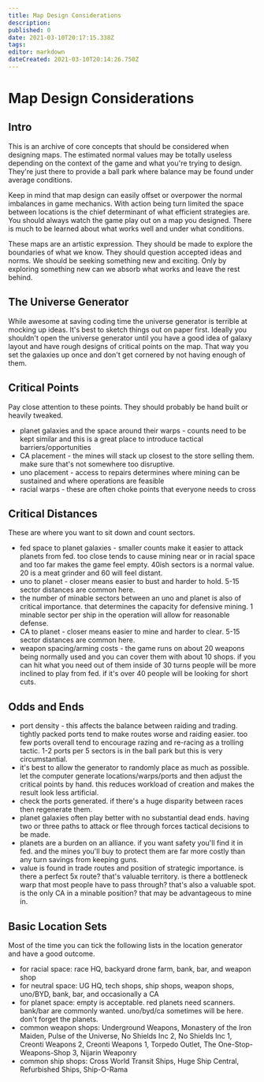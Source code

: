 ```yaml
---
title: Map Design Considerations
description: 
published: 0
date: 2021-03-10T20:17:15.338Z
tags: 
editor: markdown
dateCreated: 2021-03-10T20:14:26.750Z
---
```


# Map Design Considerations
## Intro
This is an archive of core concepts that should be considered when designing maps.  The estimated normal values may be totally useless depending on the context of the game and what you're trying to design.  They're just there to provide a ball park where balance may be found under average conditions.

Keep in mind that map design can easily offset or overpower the normal imbalances in game mechanics.  With action being turn limited the space between locations is the chief determinant of what efficient strategies are.  You should always watch the game play out on a map you designed.  There is much to be learned about what works well and under what conditions.

These maps are an artistic expression.  They should be made to explore the boundaries of what we know.  They should question accepted ideas and norms.  We should be seeking something new and exciting.  Only by exploring something new can we absorb what works and leave the rest behind. 

## The Universe Generator
While awesome at saving coding time the universe generator is terrible at mocking up ideas.  It's best to sketch things out on paper first.  Ideally you shouldn't open the universe generator until you have a good idea of galaxy layout and have rough designs of critical points on the map.  That way you set the galaxies up once and don't get cornered by not having enough of them.

## Critical Points
Pay close attention to these points.  They should probably be hand built or heavily tweaked.
* planet galaxies and the space around their warps - counts need to be kept similar and this is a great place to introduce tactical barriers/opportunities
* CA placement - the mines will stack up closest to the store selling them.  make sure that's not somewhere too disruptive.
* uno placement - access to repairs determines where mining can be sustained and where operations are feasible
* racial warps - these are often choke points that everyone needs to cross

## Critical Distances
These are where you want to sit down and count sectors.
* fed space to planet galaxies - smaller counts make it easier to attack planets from fed.  too close tends to cause mining near or in racial space and too far makes the game feel empty.  40ish sectors is a normal value.  20 is a meat grinder and 60 will feel distant.
* uno to planet - closer means easier to bust and harder to hold.  5-15 sector distances are common here.
* the number of minable sectors between an uno and planet is also of critical importance.  that determines the capacity for defensive mining.  1 minable sector per ship in the operation will allow for reasonable defense.
* CA to planet - closer means easier to mine and harder to clear.  5-15 sector distances are common here.
* weapon spacing/arming costs - the game runs on about 20 weapons being normally used and you can cover them with about 10 shops.  if you can hit what you need out of them inside of 30 turns people will be more inclined to play from fed.  if it's over 40 people will be looking for short cuts.

## Odds and Ends
* port density - this affects the balance between raiding and trading.  tightly packed ports tend to make routes worse and raiding easier.  too few ports overall tend to encourage razing and re-racing as a trolling tactic.  1-2 ports per 5 sectors is in the ball park but this is very circumstantial.
* it's best to allow the generator to randomly place as much as possible.  let the computer generate locations/warps/ports and then adjust the critical points by hand.  this reduces workload of creation and makes the result look less artificial.
* check the ports generated.  if there's a huge disparity between races then regenerate them.
* planet galaxies often play better with no substantial dead ends.  having two or three paths to attack or flee through forces tactical decisions to be made.
* planets are a burden on an alliance.  if you want safety you'll find it in fed.  and the mines you'll buy to protect them are far more costly than any turn savings from keeping guns.
* value is found in trade routes and position of strategic importance.  is there a perfect 5x route?  that's valuable territory.  is there a bottleneck warp that most people have to pass through?  that's also a valuable spot.  is the only CA in a minable position?  that may be advantageous to mine in.

## Basic Location Sets
Most of the time you can tick the following lists in the location generator and have a good outcome.
* for racial space: race HQ, backyard drone farm, bank, bar, and weapon shop
* for neutral space: UG HQ, tech shops, ship shops, weapon shops, uno/BYD, bank, bar, and occasionally a CA
* for planet space: empty is acceptable.  red planets need scanners.  bank/bar are commonly wanted.  uno/byd/ca sometimes will be here.  don't forget the planets.
* common weapon shops: Underground Weapons, Monastery of the Iron Maiden, Pulse of the Universe, No Shields Inc 2, No Shields Inc 1, Creonti Weapons 2, Creonti Weapons 1, Torpedo Outlet, The One-Stop-Weapons-Shop 3, Nijarin Weaponry
* common ship shops: Cross World Transit Ships, Huge Ship Central, Refurbished Ships, Ship-O-Rama